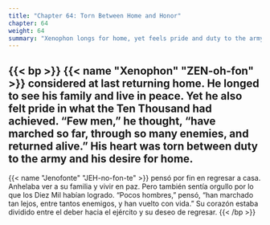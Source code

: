 ```yaml
---
title: "Chapter 64: Torn Between Home and Honor"
chapter: 64
weight: 64
summary: "Xenophon longs for home, yet feels pride and duty to the army."
---
```


{{< bp >}}
{{< name "Xenophon" "ZEN-oh-fon" >}} considered at last returning home. He longed to see his family and live in peace. Yet he also felt pride in what the Ten Thousand had achieved.
“Few men,” he thought, “have marched so far, through so many enemies, and returned alive.” His heart was torn between duty to the army and his desire for home.
---
{{< name "Jenofonte" "JEH-no-fon-te" >}} pensó por fin en regresar a casa. Anhelaba ver a su familia y vivir en paz. Pero también sentía orgullo por lo que los Diez Mil habían logrado.
“Pocos hombres,” pensó, “han marchado tan lejos, entre tantos enemigos, y han vuelto con vida.” Su corazón estaba dividido entre el deber hacia el ejército y su deseo de regresar.
{{< /bp >}}

